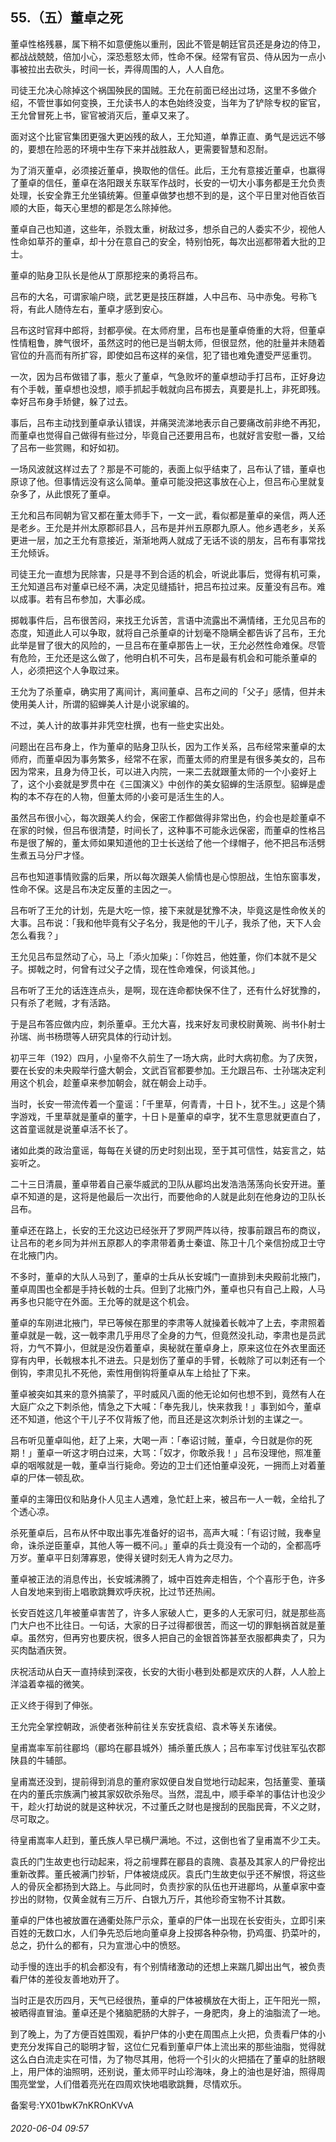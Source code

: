 ## 55.（五）董卓之死
董卓性格残暴，属下稍不如意便施以重刑，因此不管是朝廷官员还是身边的侍卫，都战战兢兢，倍加小心，深恐惹怒太师，性命不保。经常有官员、侍从因为一点小事被拉出去砍头，时间一长，弄得周围的人，人人自危。



司徒王允决心除掉这个祸国殃民的国贼。王允在前面已经出过场，这里不多做介绍，不管世事如何变换，王允读书人的本色始终没变，当年为了铲除专权的宦官，王允曾冒死上书，宦官被消灭后，董卓又来了。



面对这个比宦官集团更强大更凶残的敌人，王允知道，单靠正直、勇气是远远不够的，要想在险恶的环境中生存下来并战胜敌人，更需要智慧和忍耐。



为了消灭董卓，必须接近董卓，换取他的信任。此后，王允有意接近董卓，也赢得了董卓的信任，董卓在洛阳跟关东联军作战时，长安的一切大小事务都是王允负责处理，长安全靠王允坐镇统筹。但董卓做梦也想不到的是，这个平日里对他百依百顺的大臣，每天心里想的都是怎么除掉他。



董卓自己也知道，这些年，杀戮太重，树敌过多，想杀自己的人委实不少，视他人性命如草芥的董卓，却十分在意自己的安全，特别怕死，每次出巡都带着大批的卫士。



董卓的贴身卫队长是他从丁原那挖来的勇将吕布。



吕布的大名，可谓家喻户晓，武艺更是技压群雄，人中吕布、马中赤兔。号称飞将，有此人随侍左右，董卓才感到安心。



吕布这时官拜中郎将，封都亭侯。在太师府里，吕布也是董卓倚重的大将，但董卓性情粗鲁，脾气很坏，虽然这时的他已是当朝太师，但很显然，他的肚量并未随着官位的升高而有所扩容，即使如吕布这样的亲信，犯了错也难免遭受严惩重罚。



一次，因为吕布做错了事，惹火了董卓，气急败坏的董卓想动手打吕布，正好身边有个手戟，董卓想也没想，顺手抓起手戟就向吕布掷去，真要是扎上，非死即残。幸好吕布身手矫健，躲了过去。



事后，吕布主动找到董卓承认错误，并痛哭流涕地表示自己要痛改前非绝不再犯，而董卓也觉得自己做得有些过分，毕竟自己还要用吕布，也就好言安慰一番，又给了吕布一些赏赐，和好如初。



一场风波就这样过去了？那是不可能的，表面上似乎结束了，吕布认了错，董卓也原谅了他。但事情远没有这么简单。董卓可能没把这事放在心上，但吕布心里就复杂多了，从此恨死了董卓。



王允和吕布同朝为官又都在董太师手下，一文一武，看似都是董卓的亲信，两人还是老乡。王允是并州太原郡祁县人，吕布是并州五原郡九原人。他乡遇老乡，关系更进一层，加之王允有意接近，渐渐地两人就成了无话不谈的朋友，吕布有事常找王允倾诉。



司徒王允一直想为民除害，只是寻不到合适的机会，听说此事后，觉得有机可乘，王允知道吕布对董卓已经不满，决定见缝插针，把吕布拉过来。反董没有吕布。难以成事。若有吕布参加，大事必成。



掷戟事件后，吕布很苦闷，来找王允诉苦，言语中流露出不满情绪，王允见吕布的态度，知道此人可以争取，就将自己杀董卓的计划毫不隐瞒全都告诉了吕布，王允此举是冒了很大的风险的，一旦吕布在董卓那告上一状，王允必然性命难保。尽管有危险，王允还是这么做了，他明白机不可失，吕布是最有机会和可能杀董卓的人，必须把这个人争取过来。



王允为了杀董卓，确实用了离间计，离间董卓、吕布之间的「父子」感情，但并未使用美人计，所谓的貂蝉美人计是小说家编的。



不过，美人计的故事并非凭空杜撰，也有一些史实出处。



问题出在吕布身上，作为董卓的贴身卫队长，因为工作关系，吕布经常来董卓的太师府，而董卓因为事务繁多，经常不在家，而董太师的府里是有很多美女的，吕布因为常来，且身为侍卫长，可以进入内院，一来二去就跟董太师的一个小妾好上了，这个小妾就是罗贯中在《三国演义》中创作的美女貂蝉的生活原型。貂蝉是虚构的本不存在的人物，但董太师的小妾可是活生生的人。



虽然吕布很小心，每次跟美人约会，保密工作都做得非常出色，约会也是趁董卓不在家的时候，但吕布很清楚，时间长了，这种事不可能永远保密，而董卓的性格吕布是很了解的，董太师如果知道他的卫士长送给了他一个绿帽子，他不把吕布活劈生煮五马分尸才怪。



吕布也知道事情败露的后果，所以每次跟美人偷情也是心惊胆战，生怕东窗事发，性命不保。这是吕布决定反董的主因之一。



吕布听了王允的计划，先是大吃一惊，接下来就是犹豫不决，毕竟这是性命攸关的大事。吕布说：「我和他毕竟有父子名分，我是他的干儿子，我杀了他，天下人会怎么看我？」



王允见吕布显然动了心，马上「添火加柴」：「你姓吕，他姓董，你们本就不是父子。掷戟之时，何曾有过父子之情，现在性命难保，何谈其他。」



吕布听了王允的话连连点头，是啊，现在连命都快保不住了，还有什么好犹豫的，只有杀了老贼，才有活路。



于是吕布答应做内应，刺杀董卓。王允大喜，找来好友司隶校尉黄琬、尚书仆射士孙瑞、尚书杨瓒等人研究具体的行动计划。



初平三年（192）四月，小皇帝不久前生了一场大病，此时大病初愈。为了庆贺，要在长安的未央殿举行盛大朝会，文武百官都要参加。王允跟吕布、士孙瑞决定利用这个机会，趁董卓来参加朝会，就在朝会上动手。



当时，长安一带流传着一个童谣：「千里草，何青青，十日卜，犹不生。」这是个猜字游戏，千里草就是董卓的董字，十日卜是董卓的卓字，犹不生意思就更直白了，这首童谣就是说董卓活不长了。



诸如此类的政治童谣，每每在关键的历史时刻出现，至于其可信性，姑妄言之，姑妄听之。



二十三日清晨，董卓带着自己豪华威武的卫队从郿坞出发浩浩荡荡向长安开进。董卓不知道的是，这将是他最后一次出行，而要他命的人就是此刻在他身边的卫队长吕布。



董卓还在路上，长安的王允这边已经张开了罗网严阵以待，按事前跟吕布的商议，让吕布的老乡同为并州五原郡人的李肃带着勇士秦谊、陈卫十几个亲信扮成卫士守在北掖门内。



不多时，董卓的大队人马到了，董卓的士兵从长安城门一直排到未央殿前北掖门，董卓周围也全都是手持长戟的士兵。但到了北掖门外，董卓也只有自己上殿，人马再多也只能守在外面。王允等的就是这个机会。



董卓的车刚进北掖门，早已等候在那里的李肃等人就操着长戟冲了上去，李肃照着董卓就是一戟，这一戟李肃几乎用尽了全身的力气，但竟然没扎动，李肃也是员武将，力气不算小，但就是没伤着董卓，奥秘就在董卓身上，原来这位在外衣里面还穿有内甲，长戟根本扎不进去。只是划伤了董卓的手臂，长戟除了可以刺还有一个倒钩，李肃见扎不死他，索性用倒钩将董卓从车上给扯了下来。



董卓被突如其来的意外搞蒙了，平时威风八面的他无论如何也想不到，竟然有人在大庭广众之下刺杀他，情急之下大喊：「奉先我儿，快来救我！」事到如今，董卓还不知道，他这个干儿子不仅背叛了他，而且还是这次刺杀计划的主谋之一。



吕布听见董卓叫他，赶了上来，大喝一声：「奉诏讨贼，董卓，今日就是你的死期！」董卓一听这才明白过来，大骂：「奴才，你敢杀我！」吕布没理他，照准董卓的咽喉就是一戟，董卓当行毙命。旁边的卫士们还怕董卓没死，一拥而上对着董卓的尸体一顿乱砍。



董卓的主簿田仪和贴身仆人见主人遇难，急忙赶上来，被吕布一人一戟，全给扎了个透心凉。



杀死董卓后，吕布从怀中取出事先准备好的诏书，高声大喊：「有诏讨贼，我奉皇命，诛杀逆臣董卓，其他人等一概不问。」董卓的兵士竟没有一个动的，全都高呼万岁。董卓平日刻薄寡恩，使得关键时刻无人肯为之尽力。



董卓被正法的消息传出，长安城沸腾了，城中百姓奔走相告，个个喜形于色，许多人自发地来到街上唱歌跳舞欢呼庆祝，比过节还热闹。



长安百姓这几年被董卓害苦了，许多人家破人亡，更多的人无家可归，就是那些高门大户也不比往日。一句话，大家的日子过得都很苦，而这一切的罪魁祸首就是董卓。虽然穷，但再穷也要庆祝，很多人把自己的金银首饰甚至衣服都典卖了，只为买肉酤酒庆贺。



庆祝活动从白天一直持续到深夜，长安的大街小巷到处都是欢庆的人群，人人脸上洋溢着幸福的微笑。



正义终于得到了伸张。



王允完全掌控朝政，派使者张种前往关东安抚袁绍、袁术等关东诸侯。



皇甫嵩率军前往郿坞（郿坞在郿县城外）捕杀董氏族人；吕布率军讨伐驻军弘农郡陕县的牛辅部。



皇甫嵩还没到，提前得到消息的董府家奴便自发自觉地行动起来，包括董雯、董璜在内的董氏宗族满门被其家奴砍杀殆尽。当然，混乱中，顺手牵羊的事估计也没少干，趁火打劫说的就是这种状况，不过董氏之财也是搜刮的民脂民膏，不义之财，尽可取之。



待皇甫嵩率人赶到，董氏族人早已横尸满地。不过，这倒也省了皇甫嵩不少工夫。



袁氏的门生故吏也行动起来，将之前埋葬在郿县的袁隗、袁基及其家人的尸骨挖出重新改葬。董氏被满门抄斩，尸体被烧成灰。袁氏门生故吏似乎还不解恨，将这些人的骨灰全都扬到大路上。与此同时，负责抄家的队伍也开进郿坞，从董卓家中查抄出的财物，仅黄金就有三万斤、白银九万斤，其他珍奇宝物不计其数。



董卓的尸体也被放置在通衢处陈尸示众，董卓的尸体一出现在长安街头，立即引来百姓的无数口水，人们争先恐后地向董卓身上投掷各种杂物，扔鸡蛋、扔菜叶的，总之，扔什么的都有，只为宣泄心中的愤怒。



动手慢的连出手的机会都没有，有个别情绪激动的还想上来踹几脚出出气，被负责看尸体的差役友善地劝开了。



当时正是农历四月，天气已经很热，董卓的尸体被横放在大街上，正午阳光一照，被晒得直冒油。董卓还是个猪脑肥肠的大胖子，一身肥肉，身上的油脂流了一地。



到了晚上，为了方便百姓围观，看护尸体的小吏在周围点上火把，负责看尸体的小吏充分发挥自己的聪明才智，这位仁兄看到董卓尸体上流出来的那些油脂，觉得就这么白白流走实在可惜，为了物尽其用，他将一个引火的火把插在了董卓的肚脐眼上，用尸体的油照明，还别说，董太师平时山珍海味，身上的油也是好油，照得周围亮堂堂，人们借着亮光在四周欢快地唱歌跳舞，尽情欢乐。



备案号:YX01bwK7nKROnKVvA


###### 2020-06-04 09:57
